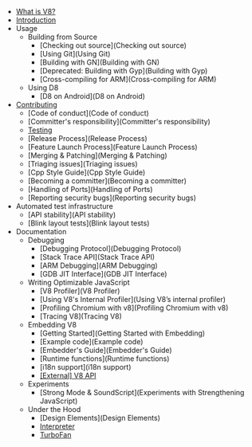 * [What is V8?](Home)
* [Introduction](Introduction)
* Usage
   * Building from Source
      * [Checking out source](Checking out source)
      * [Using Git](Using Git)
      * [Building with GN](Building with GN)
      * [Deprecated: Building with Gyp](Building with Gyp)
      * [Cross-compiling for ARM](Cross-compiling for ARM)
   * Using D8
      * [D8 on Android](D8 on Android)
* [Contributing](Contributing)
   * [Code of conduct](Code of conduct)
   * [Committer's responsibility](Committer's responsibility)
   * [Testing](Testing)
   * [Release Process](Release Process)
   * [Feature Launch Process](Feature Launch Process)
   * [Merging & Patching](Merging & Patching)
   * [Triaging issues](Triaging issues)
   * [Cpp Style Guide](Cpp Style Guide)
   * [Becoming a committer](Becoming a committer)
   * [Handling of Ports](Handling of Ports)
   * [Reporting security bugs](Reporting security bugs)
* Automated test infrastructure
   * [API stability](API stability)
   * [Blink layout tests](Blink layout tests)
* Documentation
   * Debugging
      * [Debugging Protocol](Debugging Protocol)
      * [Stack Trace API](Stack Trace API)
      * [ARM Debugging](ARM Debugging)
      * [GDB JIT Interface](GDB JIT Interface)
   * Writing Optimizable JavaScript
      * [V8 Profiler](V8 Profiler)
      * [Using V8's Internal Profiler](Using V8’s internal profiler)
      * [Profiling Chromium with v8](Profiling Chromium with v8)
      * [Tracing V8](Tracing V8)
   * Embedding V8
      * [Getting Started](Getting Started with Embedding)
      * [Example code](Example code)
      * [Embedder's Guide](Embedder's Guide)
      * [Runtime functions](Runtime functions)
      * [i18n support](i18n support)
      * [[External] V8 API](http://v8.paulfryzel.com/docs/master/index.html)
   * Experiments
      * [Strong Mode & SoundScript](Experiments with Strengthening JavaScript)
   * Under the Hood
      * [Design Elements](Design Elements)
      * [Interpreter](Interpreter)
      * [TurboFan](TurboFan)